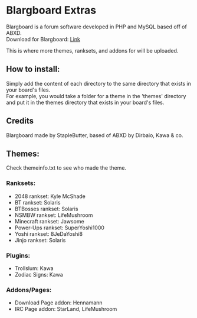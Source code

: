 # Blargboard Extras 

Blargboard is a forum software developed in PHP and MySQL based off of ABXD.  
Download for Blargboard: [Link](http://github.com/StapleButter/Blargboard/) 

This is where more themes, ranksets, and addons for will be uploaded.  

## How to install:  
Simply add the content of each directory to the same directory that exists in your board's files.  
For example, you would take a folder for a theme in the 'themes' directory and put it in the themes directory that exists in your board's files.  

## Credits  
Blargboard made by StapleButter, based of ABXD by Dirbaio, Kawa & co.

## Themes:  
Check themeinfo.txt to see who made the theme.  

### Ranksets:  

- 2048 rankset: Kyle McShade  
- BT rankset: Solaris  
- BTBosses rankset: Solaris  
- NSMBW rankset: LifeMushroom  
- Minecraft rankset: Jawsome  
- Power-Ups rankset: SuperYoshi1000  
- Yoshi rankset: 8JeDaYoshi8  
- Jinjo rankset: Solaris  

### Plugins:  

- Trollslum: Kawa 
- Zodiac Signs: Kawa  

### Addons/Pages:  
- Download Page addon: Hennamann   
- IRC Page addon: StarLand, LifeMushroom
